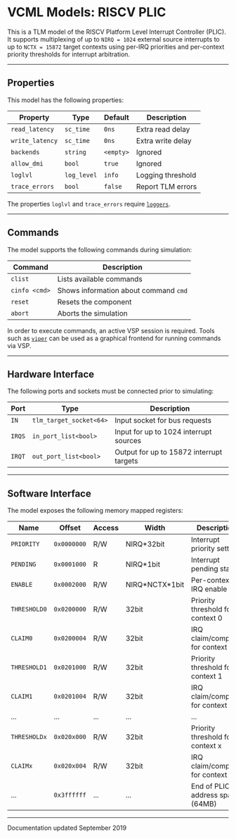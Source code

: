 # VCML Models: RISCV PLIC
This is a TLM model of the RISCV Platform Level Interrupt Controller (PLIC). It
supports multiplexing of up to `NIRQ = 1024` external source interrupts to up
to `NCTX = 15872` target contexts using per-IRQ priorities and per-context
priority thresholds for interrupt arbitration.

----
## Properties
This model has the following properties:

| Property        | Type        | Default    | Description                   |
| --------------- | ----------- | ---------- | ----------------------------- |
| `read_latency`  | `sc_time`   | `0ns`      | Extra read delay              |
| `write_latency` | `sc_time`   | `0ns`      | Extra write delay             |
| `backends`      | `string`    | `<empty>`  | Ignored                       |
| `allow_dmi`     | `bool`      | `true`     | Ignored                       |
| `loglvl`        | `log_level` | `info`     | Logging threshold             |
| `trace_errors`  | `bool`      | `false`    | Report TLM errors             |

The properties `loglvl` and `trace_errors` require [`loggers`](../logging.md).

----
## Commands
The model supports the following commands during simulation:

| Command       | Description                           |
| ------------- | ------------------------------------- |
| `clist`       | Lists available commands              |
| `cinfo <cmd>` | Shows information about command `cmd` |
| `reset`       | Resets the component                  |
| `abort`       | Aborts the simulation                 |


In order to execute commands, an active VSP session is required. Tools such
as [`viper`](https://github.com/janweinstock/viper/) can be used as a
graphical frontend for running commands via VSP.

----
## Hardware Interface
The following ports and sockets must be connected prior to simulating:

| Port  | Type                  | Description                              |
| ----- | --------------------- | ---------------------------------------- |
| `IN`  |`tlm_target_socket<64>`| Input socket for bus requests            |
| `IRQS`|`in_port_list<bool>`   | Input for up to 1024 interrupt sources   |
| `IRQT`|`out_port_list<bool>`  | Output for up to 15872 interrupt targets |

----
## Software Interface
The model exposes the following memory mapped registers:

| Name       | Offset    | Access | Width      | Description                 |
| ---------- | ----------| ------ | ---------- | --------------------------- |
|`PRIORITY`  |`0x0000000`|  R/W   | NIRQ*32bit | Interrupt priority setting  |
|`PENDING`   |`0x0001000`|  R     | NIRQ*1bit  | Interrupt pending status    |
|`ENABLE`    |`0x0002000`|  R/W   | NIRQ*NCTX\*1bit | Per-context IRQ enable |
|`THRESHOLD0`|`0x0200000`|  R/W   | 32bit | Priority threshold for context 0 |
|`CLAIM0`    |`0x0200004`|  R/W   | 32bit | IRQ claim/complete for context 0 |
|`THRESHOLD1`|`0x0201000`|  R/W   | 32bit | Priority threshold for context 1 |
|`CLAIM1`    |`0x0201004`|  R/W   | 32bit | IRQ claim/complete for context 1 |
| ...        | ...       |  ...   | ...   | ...                              |
|`THRESHOLDx`|`0x020x000`|  R/W   | 32bit | Priority threshold for context x |
|`CLAIMx`    |`0x020x004`|  R/W   | 32bit | IRQ claim/complete for context x |
| ...        |`0x3ffffff`|  ...   | ...   | End of PLIC address space (64MB) |

----
Documentation updated September 2019
